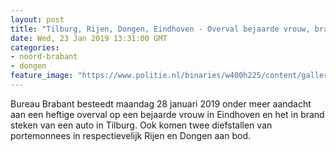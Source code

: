 ```yaml
---
layout: post
title: "Tilburg, Rijen, Dongen, Eindhoven - Overval bejaarde vrouw, brandstichting auto en diefstallen in Bureau Brabant"
date: Wed, 23 Jan 2019 13:31:00 GMT
categories: 
- noord-brabant 
- dongen 
feature_image: "https://www.politie.nl/binaries/w400h225/content/gallery/politie/nieuws/2019/januari/08-zw/bb-pijlijserstraat.jpg"
---
```


Bureau Brabant besteedt maandag 28 januari 2019 onder meer aandacht aan een heftige overval op een bejaarde vrouw in Eindhoven en het in brand steken van een auto in Tilburg. Ook komen twee diefstallen van portemonnees in respectievelijk Rijen en Dongen aan bod.
